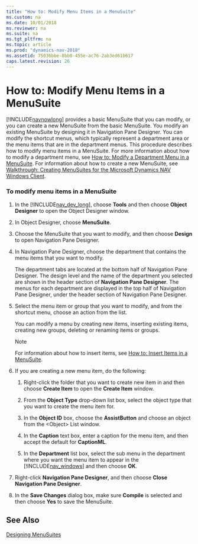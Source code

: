 ```yaml
---
title: "How to: Modify Menu Items in a MenuSuite"
ms.custom: na
ms.date: 10/01/2018
ms.reviewer: na
ms.suite: na
ms.tgt_pltfrm: na
ms.topic: article
ms.prod: "dynamics-nav-2018"
ms.assetid: 75036bbe-8bb0-455e-ac76-2ab3ed61b617
caps.latest.revision: 26
---
```

# How to: Modify Menu Items in a MenuSuite
[!INCLUDE[navnowlong](includes/navnowlong_md.md)] provides a basic MenuSuite that you can modify, or you can create a new MenuSuite from the basic MenuSuite. You modify an existing MenuSuite by designing it in Navigation Pane Designer. You can modify the shortcut menus, which typically represent a department area or the menu items that are in the department menus. This procedure describes how to modify menu items in a MenuSuite. For more information about how to modify a department menu, see [How to: Modify a Department Menu in a MenuSuite](How-to--Modify-a-Department-Menu-in-a-MenuSuite.md). For information about how to create a new MenuSuite, see [Walkthrough: Creating MenuSuites for the Microsoft Dynamics NAV Windows Client](Walkthrough--Creating-MenuSuites-for-the-Microsoft-Dynamics-NAV-Windows-Client.md).  
  
### To modify menu items in a MenuSuite  
  
1.  In the [!INCLUDE[nav_dev_long](includes/nav_dev_long_md.md)], choose **Tools** and then choose **Object Designer** to open the Object Designer window.  
  
2.  In Object Designer, choose **MenuSuite**.  
  
3.  Choose the MenuSuite that you want to modify, and then choose **Design** to open Navigation Pane Designer.  
  
4.  In Navigation Pane Designer, choose the department that contains the menu items that you want to modify.  
  
     The department tabs are located at the bottom half of Navigation Pane Designer. The design level and the name of the department you selected are shown in the header section of **Navigation Pane Designer**. The menus for each department are displayed in the top half of Navigation Pane Designer, under the header section of Navigation Pane Designer.  
  
5.  Select the menu item or group that you want to modify, and from the shortcut menu, choose an action from the list.  
  
     You can modify a menu by creating new items, inserting existing items, creating new groups, deleting or renaming items or groups.  
  
    > [!NOTE]  
    >  For information about how to insert items, see [How to: Insert Items in a MenuSuite](How-to--Insert-Items-in-a-MenuSuite.md).  
  
6.  If you are creating a new menu item, do the following:  
  
    1.  Right-click the folder that you want to create new item in and then choose **Create Item** to open the **Create Item** window.  
  
    2.  From the **Object Type** drop-down list box, select the object type that you want to create the menu item for.  
  
    3.  In the **Object ID** box, choose the **AssistButton** and choose an object from the \<Object> List window.  
  
    4.  In the **Caption** text box, enter a caption for the menu item, and then accept the default for **CaptionML**.  
  
    5.  In the **Department** list box, select the sub menu in the department where you want the menu item to appear in the [!INCLUDE[nav_windows](includes/nav_windows_md.md)] and then choose **OK**.  
  
7.  Right-click **Navigation Pane Designer**, and then choose **Close Navigation Pane Designer**.  
  
8.  In the **Save Changes** dialog box, make sure **Compile** is selected and then choose **Yes** to save the MenuSuite.  
  
## See Also  
 [Designing MenuSuites](Designing-MenuSuites.md)
